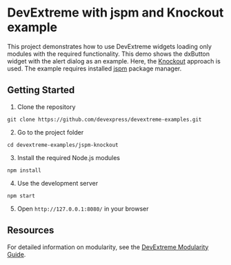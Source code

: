 # DevExtreme with jspm and Knockout example

This project demonstrates how to use DevExtreme widgets loading only modules with the required functionality. This demo shows the dxButton widget with the alert dialog as an example. Here, the [Knockout](http://knockoutjs.com/) approach is used. The example requires installed [jspm](http://jspm.io/) package manager.

## Getting Started

1. Clone the repository
 ``` text
 git clone https://github.com/devexpress/devextreme-examples.git
 ```

2. Go to the project folder
 ``` text
 cd devextreme-examples/jspm-knockout
 ```

3. Install the required Node.js modules
 ``` text
 npm install
 ```

4. Use the development server
 ``` text
 npm start
 ```

5. Open `http://127.0.0.1:8080/` in your browser

## Resources

For detailed information on modularity, see the [DevExtreme Modularity Guide](http://js.devexpress.com/Documentation/Guide/Common/Modularity?version=17_1&approach=Knockout).
